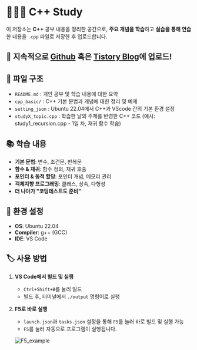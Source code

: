 # 👨🏻‍💻 C++ Study
이 저장소는 **C++** 공부 내용을 정리한 공간으로, **주요 개념을 학습**하고 **실습을 통해 연습**한 내용을 `.cpp` 파일로 저장한 후 업로드합니다.

## 📌 **지속적으로 [Github](https://github.com/roastB) 혹은 [Tistory Blog](https://roastb.tistory.com/)에 업로드!**

## 📂 파일 구조  
- `README.md` : 개인 공부 및 학습 내용에 대한 요약  
- `cpp_basic/` : C++ 기본 문법과 개념에 대한 정리 및 예제
- `setting_json` : Ubuntu 22.04에서 C++과 VScode 간의 기본 환경 설정
- `studyX_topic.cpp` : 학습한 날의 주제를 반영한 C++ 코드 (예시: study1_recursion.cpp - 1일 차, 재귀 함수 학습)

## 📚 학습 내용  
- **기본 문법**: 변수, 조건문, 반복문  
- **함수 & 재귀**: 함수 정의, 재귀 호출  
- **포인터 & 동적 할당**: 포인터 개념, 메모리 관리  
- **객체지향 프로그래밍**: 클래스, 상속, 다형성
- **더 나아가 "코딩테스트도 준비"**

## 🔧 환경 설정  
- **OS**: Ubuntu 22.04
- **Compiler**: g++ (GCC)  
- **IDE**: VS Code  

## 🏷️ 사용 방법  
1. **VS Code에서 빌드 및 실행**  
   - `Ctrl+Shift+B`를 눌러 빌드  
   - 빌드 후, 터미널에서 `./output` 명령어로 실행  

2. **F5로 바로 실행**  
   - `launch.json`과 `tasks.json` 설정을 통해 `F5`를 눌러 바로 빌드 및 실행 가능  
   - `F5`를 눌러 자동으로 프로그램이 실행됩니다.
  
   ![F5_example](https://github.com/user-attachments/assets/ed084ecb-0cb7-4a2f-995c-3449b3f7dfbd)  

